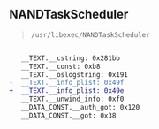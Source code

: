 ## NANDTaskScheduler

> `/usr/libexec/NANDTaskScheduler`

```diff

   __TEXT.__cstring: 0x281bb
   __TEXT.__const: 0xb8
   __TEXT.__oslogstring: 0x191
-  __TEXT.__info_plist: 0x49f
+  __TEXT.__info_plist: 0x49e
   __TEXT.__unwind_info: 0xf0
   __DATA_CONST.__auth_got: 0x120
   __DATA_CONST.__got: 0x38

```
